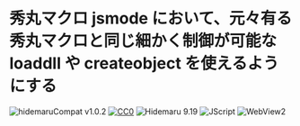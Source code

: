 # 秀丸マクロ jsmode において、元々有る 秀丸マクロと同じ細かく制御が可能な loaddll や createobject を使えるようにする

![hidemaruCompat v1.0.2](https://img.shields.io/badge/hidemaruCompat-v1.0.2-6479ff.svg)
[![CC0](https://img.shields.io/badge/license-CC0-blue.svg?style=flat)](LICENSE)
![Hidemaru 9.19](https://img.shields.io/badge/Hidemaru-v9.19-6479ff.svg)
![JScript](https://img.shields.io/badge/JScript-OK-6479ff.svg)
![WebView2](https://img.shields.io/badge/WebView2-OK-6479ff.svg)
